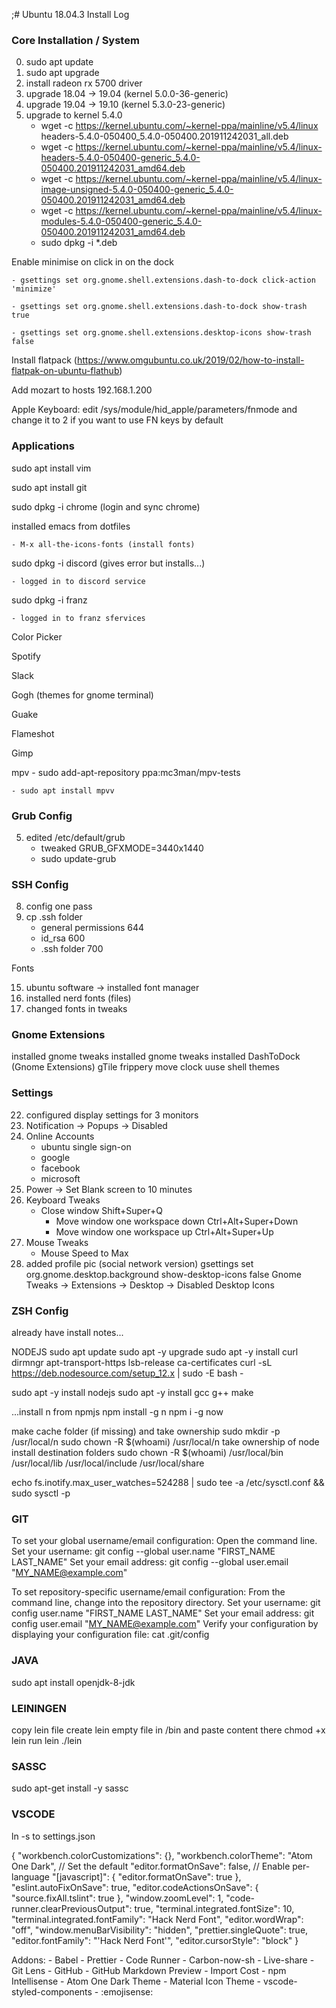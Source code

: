 ;# Ubuntu 18.04.3 Install Log

### Core Installation / System

00. sudo apt update
01. sudo apt upgrade
02. install radeon rx 5700 driver
20. upgrade 18.04 -> 19.04 (kernel 5.0.0-36-generic)
21. upgrade 19.04 -> 19.10 (kernel 5.3.0-23-generic)
22. upgrade to kernel 5.4.0
	- wget -c https://kernel.ubuntu.com/~kernel-ppa/mainline/v5.4/linux headers-5.4.0-050400_5.4.0-050400.201911242031_all.deb
	- wget -c https://kernel.ubuntu.com/~kernel-ppa/mainline/v5.4/linux-headers-5.4.0-050400-generic_5.4.0-050400.201911242031_amd64.deb
	- wget -c https://kernel.ubuntu.com/~kernel-ppa/mainline/v5.4/linux-image-unsigned-5.4.0-050400-generic_5.4.0-050400.201911242031_amd64.deb
	- wget -c https://kernel.ubuntu.com/~kernel-ppa/mainline/v5.4/linux-modules-5.4.0-050400-generic_5.4.0-050400.201911242031_amd64.deb
	- sudo dpkg -i *.deb

Enable minimise on click in on the dock
	
    - gsettings set org.gnome.shell.extensions.dash-to-dock click-action 'minimize'
    
    - gsettings set org.gnome.shell.extensions.dash-to-dock show-trash true
    
    - gsettings set org.gnome.shell.extensions.desktop-icons show-trash false

Install flatpack (https://www.omgubuntu.co.uk/2019/02/how-to-install-flatpak-on-ubuntu-flathub)

Add mozart to hosts 192.168.1.200

Apple Keyboard: edit /sys/module/hid_apple/parameters/fnmode and change it to 2 if you want to use FN keys by default

### Applications

sudo apt install vim

sudo apt install git

sudo dpkg -i chrome (login and sync chrome)

installed emacs from dotfiles

    - M-x all-the-icons-fonts (install fonts)

sudo dpkg -i discord (gives error but installs...)

	- logged in to discord service

sudo dpkg -i franz

	- logged in to franz sfervices

Color Picker

Spotify

Slack

Gogh (themes for gnome terminal)

Guake

Flameshot

Gimp

mpv
    - sudo add-apt-repository ppa:mc3man/mpv-tests

    - sudo apt install mpvv

### Grub Config

05. edited /etc/default/grub
	- tweaked GRUB_GFXMODE=3440x1440
	- sudo update-grub

### SSH Config

08. config one pass
09. cp .ssh folder
	- general permissions 644
	- id_rsa 600
	- .ssh folder 700

Fonts

15. ubuntu software -> installed font manager
16. installed nerd fonts (files)
18. changed fonts in tweaks

### Gnome Extensions

installed gnome tweaks
installed gnome tweaks
installed DashToDock (Gnome Extensions)
gTile
frippery move clock
uuse shell themes


### Settings

22. configured display settings for 3 monitors
24. Notification -> Popups -> Disabled
25. Online Accounts
	- ubuntu single sign-on
	- google
	- facebook
	- microsoft
26. Power -> Set Blank screen to 10 minutes
27. Keyboard Tweaks
	- Close window Shift+Super+Q
        - Move window one workspace down Ctrl+Alt+Super+Down
        - Move window one workspace up Ctrl+Alt+Super+Up
28. Mouse Tweaks
	- Mouse Speed to Max
21. added profile pic (social network version)
gsettings set org.gnome.desktop.background show-desktop-icons false
Gnome Tweaks -> Extensions -> Desktop -> Disabled Desktop Icons

### ZSH Config
already have install notes...

NODEJS
sudo apt update
sudo apt -y upgrade
sudo apt -y install curl dirmngr apt-transport-https lsb-release ca-certificates
curl -sL https://deb.nodesource.com/setup_12.x | sudo -E bash -

sudo apt -y install nodejs
sudo apt -y  install gcc g++ make

...install n from npmjs
npm install -g n
npm i -g now

make cache folder (if missing) and take ownership
sudo mkdir -p /usr/local/n
sudo chown -R $(whoami) /usr/local/n
take ownership of node install destination folders
sudo chown -R $(whoami) /usr/local/bin /usr/local/lib /usr/local/include /usr/local/share

echo fs.inotify.max_user_watches=524288 | sudo tee -a /etc/sysctl.conf && sudo sysctl -p


### GIT

To set your global username/email configuration:
Open the command line.
Set your username:
git config --global user.name "FIRST_NAME LAST_NAME"
Set your email address:
git config --global user.email "MY_NAME@example.com"

To set repository-specific username/email configuration:
From the command line, change into the repository directory.
Set your username:
git config user.name "FIRST_NAME LAST_NAME"
Set your email address:
git config user.email "MY_NAME@example.com"
Verify your configuration by displaying your configuration file:
cat .git/config

### JAVA
sudo apt install openjdk-8-jdk

### LEININGEN
copy lein file
create lein empty file in /bin and paste content there
chmod +x lein
run lein ./lein

### SASSC
sudo apt-get install -y sassc


### VSCODE

ln -s to settings.json

{
    "workbench.colorCustomizations": {},
    "workbench.colorTheme": "Atom One Dark",
    // Set the default
    "editor.formatOnSave": false,
    // Enable per-language
    "[javascript]": {
        "editor.formatOnSave": true
    },
    "eslint.autoFixOnSave": true,
    "editor.codeActionsOnSave": {
        "source.fixAll.tslint": true
    },
    "window.zoomLevel": 1,
    "code-runner.clearPreviousOutput": true,
    "terminal.integrated.fontSize": 10,
    "terminal.integrated.fontFamily": "Hack Nerd Font",
    "editor.wordWrap": "off",
    "window.menuBarVisibility": "hidden",
    "prettier.singleQuote": true,
    "editor.fontFamily": "'Hack Nerd Font'",
    "editor.cursorStyle": "block"
}


Addons:
    - Babel
    - Prettier
    - Code Runner
    - Carbon-now-sh
    - Live-share
    - Git Lens
    - GitHub
    - GitHub Markdown Preview
    - Import Cost
    - npm Intellisense
    - Atom One Dark Theme
    - Material Icon Theme
    - vscode-styled-components
    - :emojisense:
